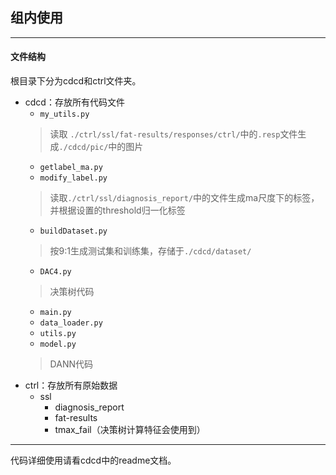 ## 组内使用  
-----
#### 文件结构  
根目录下分为cdcd和ctrl文件夹。  
+ cdcd：存放所有代码文件  
    + `my_utils.py` 
    > 读取 `./ctrl/ssl/fat-results/responses/ctrl/`中的`.resp`文件生成`./cdcd/pic/`中的图片
    + `getlabel_ma.py`
    + `modify_label.py`
    > 读取`./ctrl/ssl/diagnosis_report/`中的文件生成ma尺度下的标签，并根据设置的threshold归一化标签
    + `buildDataset.py`
    > 按9:1生成测试集和训练集，存储于`./cdcd/dataset/`
    + `DAC4.py`
    > 决策树代码
    + `main.py`  
    + `data_loader.py`
    + `utils.py`
    + `model.py`
    > DANN代码
+ ctrl：存放所有原始数据  
    + ssl
        + diagnosis_report
        + fat-results
        + tmax_fail（决策树计算特征会使用到）

------
代码详细使用请看cdcd中的readme文档。
